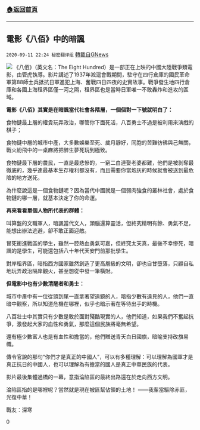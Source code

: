 ###  [:house:返回首頁](https://github.com/ourhimalayas/txt)
---

## 電影《八佰》中的暗諷
`2020-09-11 22:24 秘密翻译组` [轉載自GNews](https://gnews.org/zh-hant/349424/)

![](https://s3.amazonaws.com/gnews-media-offload/wp-content/uploads/2020/09/11221656/1-64.png)
《八佰》（英文名：The Eight Hundred）是一部正在上映的中國大陸戰爭類電影，由管虎執導。影片講述了1937年淞滬會戰期間，駐守在四行倉庫的國民革命軍第88師士兵抵抗日軍進犯上海、奮戰四日四夜的史實故事。戰爭發生地四行倉庫和各國上海租界區僅一河之隔，租界區也是當時日軍唯一不敢轟炸和進攻的區域。

**電影《八佰》其實是在暗諷當代社會各階層，一個個對一下號就明白了：**

食物鏈最上層的權貴玩弄政治，哪管你下面死活，八百勇士不過是被利用來演戲的棋子；

食物鏈中層的城市中產，大多數娛樂至死、歲月靜好，同胞的苦難彷彿與己無關，戰火紛飛中的一桌麻將把醉生夢死玩到極致。

食物鏈最下層的農民，一直是最悲慘的，一窮二白連娶老婆都難，他們是被剝奪最徹底的，幾乎連最基本生存權利都沒有，而且需要你當炮灰的時候就會被送到最危險的地方送死。

為什麼說這是一個食物鏈呢？因為當代中國就是一個弱肉強食的叢林社會，處於食物鏈的哪一層，就基本決定了你的命運。

**再來看看單個人物所代表的群體：**

叫算盤的文職軍人，暗諷當代文人，頭腦還算靈活，但終究精明有餘、勇氣不足，能想出辦法逃避，卻不敢正面迎敵。

冒死衝進戰區的學生，雖然一腔熱血勇氣可嘉，但終究太天真，最後不幸慘死，暗諷的是學生，可能還包括八十年代天安門前那批學生。

對岸租界區，暗指西方國家雖然創造了更高層級的文明，卻也自甘墮落，只顧自私地玩弄政治隔岸觀火，甚至想從中發一筆橫財。

**但電影中也有少數清醒者和勇士：**

城市中產中有一位從頭到尾一直拿著望遠鏡的人，暗指少數有遠見的人，他們一直暗中觀察，所以知道危機在哪裡，似乎也暗示著在等待出手的時機。

八百壯士中其實只有少數是敢於面對殘酷現實的人，他們知道，如果我們不奮起抗爭，激發起大家的血性和勇氣，那麼這個民族將毫無希望。

還有極少數富人也是有血性和擔當的，他們贈送青天白日國旗，暗喻支持改旗易幟。

傳令官說的那句“你們才是真正的中國人”，可以有多種理解：可以理解為國軍才是真正抗日的中國人，也可以理解為有擔當的國人是真正中華民族的代表。

影片最後集體過橋的一幕，意指淪陷區的最終出路還在於走向西方文明。

淪陷區指的是哪裡呢？當然就是現在被匪幫佔領的土地！ ——我輩當驅除赤匪，光復中華！

戰友：深寒

0
